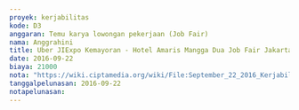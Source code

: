 ```yaml
---
proyek: kerjabilitas
kode: D3
anggaran: Temu karya lowongan pekerjaan (Job Fair)
nama: Anggrahini
title: Uber JIExpo Kemayoran - Hotel Amaris Mangga Dua Job Fair Jakarta 22 - 24 September 2016
date: 2016-09-22
biaya: 21000
nota: "https://wiki.ciptamedia.org/wiki/File:September_22_2016_Kerjabilitas_D3_uber_jiexpo_amaris_mangga_dua_Anggrahini.png"
tanggalpelunasan: 2016-09-22
notapelunasan:
---
```

